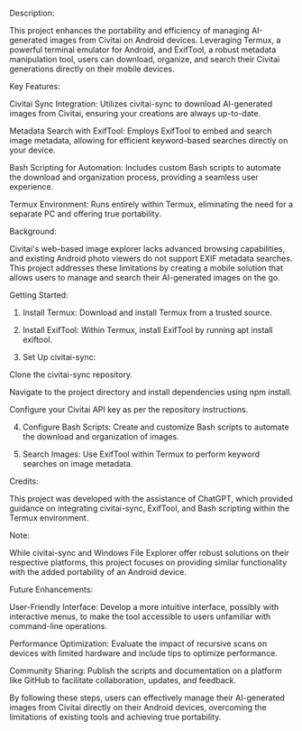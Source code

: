 Description:

This project enhances the portability and efficiency of managing AI-generated images from Civitai on Android devices. Leveraging Termux, a powerful terminal emulator for Android, and ExifTool, a robust metadata manipulation tool, users can download, organize, and search their Civitai generations directly on their mobile devices.

Key Features:

Civitai Sync Integration: Utilizes civitai-sync to download AI-generated images from Civitai, ensuring your creations are always up-to-date.

Metadata Search with ExifTool: Employs ExifTool to embed and search image metadata, allowing for efficient keyword-based searches directly on your device.

Bash Scripting for Automation: Includes custom Bash scripts to automate the download and organization process, providing a seamless user experience.

Termux Environment: Runs entirely within Termux, eliminating the need for a separate PC and offering true portability.


Background:

Civitai's web-based image explorer lacks advanced browsing capabilities, and existing Android photo viewers do not support EXIF metadata searches. This project addresses these limitations by creating a mobile solution that allows users to manage and search their AI-generated images on the go.

Getting Started:

1. Install Termux: Download and install Termux from a trusted source.


2. Install ExifTool: Within Termux, install ExifTool by running apt install exiftool.


3. Set Up civitai-sync:

Clone the civitai-sync repository.

Navigate to the project directory and install dependencies using npm install.

Configure your Civitai API key as per the repository instructions.



4. Configure Bash Scripts: Create and customize Bash scripts to automate the download and organization of images.


5. Search Images: Use ExifTool within Termux to perform keyword searches on image metadata.



Credits:

This project was developed with the assistance of ChatGPT, which provided guidance on integrating civitai-sync, ExifTool, and Bash scripting within the Termux environment.

Note:

While civitai-sync and Windows File Explorer offer robust solutions on their respective platforms, this project focuses on providing similar functionality with the added portability of an Android device.

Future Enhancements:

User-Friendly Interface: Develop a more intuitive interface, possibly with interactive menus, to make the tool accessible to users unfamiliar with command-line operations.

Performance Optimization: Evaluate the impact of recursive scans on devices with limited hardware and include tips to optimize performance.

Community Sharing: Publish the scripts and documentation on a platform like GitHub to facilitate collaboration, updates, and feedback.


By following these steps, users can effectively manage their AI-generated images from Civitai directly on their Android devices, overcoming the limitations of existing tools and achieving true portability.

